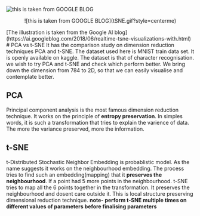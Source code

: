![this is taken from GOOGLE BLOG](tSNE.gif?style=centerme)
<p align="center">
  ![this is taken from GOOGLE BLOG](tSNE.gif?style=centerme)
</p>
[The illustration is taken from the Google AI blog](https://ai.googleblog.com/2018/06/realtime-tsne-visualizations-with.html)
# PCA vs t-SNE
It has the comparison study on dimension reduction techniques PCA and t-SNE.
The dataset used here is MNIST train data set. It is openly available on kaggle. The dataset is that of character recognisation. 
we wish to try PCA and t-SNE and check which perform better. We bring down the dimension from 784 to 2D, so that we can easily visualise and contemplate better.

## PCA 
Principal component analysis is the most famous dimension reduction technique. It works on the principle of **entropy preservation**. In simples words, it is such a transformation that tries to explain the varience of data. The more the variance preserved, more the information. 

## t-SNE
t-Distributed Stochastic Neighbor Embedding is probablistic model. As the name suggests it works on the neighbourhood embedding. The process tries to find such an embedding(mapping) that it **preserves the neighbourhood**. If a point had 5 more points in the neighbourhood. t-SNE tries to map all the 6 points together in the transformation. It preserves the neighbourhood and dosent care outside it. This is local structure preserving dimensional reduction technique.
**note- perform t-SNE multiple times on different values of parameters before finalising parameters**

